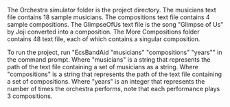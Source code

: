 The Orchestra simulator folder is the project directory.
The musicians text file contains 18 sample musicians.
The compositions text file contains 4 sample compositions.
The GlimpseOfUs text file is the song "Glimpse of Us" by Joji converted into a composition.
The More Compositions folder contains 48 text file,  each of which contains a singular composition.

To run the project, run "EcsBandAid "musicians" "compositions" "years"" in the command prompt.
Where "musicians" is a string that represents the path of the text file containing a set of musicians as a string.
Where "compositions" is a string that represents the path of the text file containing a set of compositions.
Where "years" is an integer that represents the number of times the orchestra performs, note that each performance plays 3 compositions.
